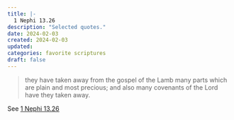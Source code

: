 ```yaml
---
title: |-
  1 Nephi 13.26
description: "Selected quotes."
date: 2024-02-03
created: 2024-02-03
updated: 
categories: favorite scriptures
draft: false
---
```


> they have taken away from the gospel of the Lamb many parts which are plain and most precious; and also many covenants of the Lord have they taken away.

See [1 Nephi 13.26](https://www.churchofjesuschrist.org/study/scriptures/bofm/1-ne/13?id=p26&lang=eng#p26)